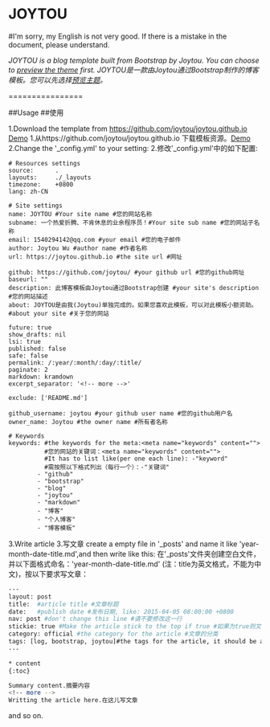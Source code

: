 # JOYTOU

#I'm sorry, my English is not very good. If there is a mistake in the document, please understand.

*JOYTOU is a blog template built from Bootstrap by Joytou. You can choose to [preview the theme](https://joytou.github.io/) first.*
*JOYTOU是一款由Joytou通过Bootstrap制作的博客模板。您可以先选择[预览主题](https://joytou.github.io/)。*

================

##Usage
##使用

1.Download the template from https://github.com/joytou/joytou.github.io [Demo](https://joytou.github.io)
1.从https://github.com/joytou/joytou.github.io 下载模板资源。[Demo](https://joytou.github.io)
2.Change the '_config.yml' to your setting:
2.修改'_config.yml'中的如下配置:
```yml:
# Resources settings
source:      .
layouts:     ./_layouts
timezone:    +0800
lang: zh-CN

# Site settings
name: JOYTOU #Your site name #您的网站名称
subname: 一个热爱折腾、不肯休息的业余程序员！#Your site sub name #您的网站子名称
email: 1540294142@qq.com #your email #您的电子邮件
author: Joytou Wu #author name #作者名称
url: https://joytou.github.io #the site url #网址

github: https://github.com/joytou/ #your github url #您的github网址
baseurl: "" 
description: 此博客模板由Joytou通过Bootstrap创建 #your site's description #您的网站描述
about: JOYTOU是由我(Joytou)单独完成的。如果您喜欢此模板，可以对此模板小额资助。 #about your site #关于您的网站

future: true
show_drafts: nil
lsi: true
published: false
safe: false
permalink: /:year/:month/:day/:title/
paginate: 2
markdown: kramdown
excerpt_separator: '<!-- more -->'

exclude: ['README.md']

github_username: joytou #your github user name #您的github用户名
owner_name: Joytou #the owner name #所有者名称

# Keywords
keywords: #the keywords for the meta:<meta name="keywords" content="">
          #您的网站的关键词：<meta name="keywords" content="">
          #It has to list like(per one each line): -"keyword"
          #需按照以下格式列出（每行一个）：-"关键词"
        - "github"
        - "bootstrap"
        - "blog"
        - "joytou"
        - "markdown"
        - "博客"
        - "个人博客"
        - "博客模板"
```
3.Write article
3.写文章
 create a empty file in '_posts' and name it like 'year-month-date-title.md',and then write like this:
  在'_posts'文件夹创建空白文件，并以下面格式命名：'year-month-date-title.md' (注：title为英文格式，不能为中文)，按以下要求写文章：
  
```bash
---
layout: post
title:  #article title #文章标题
date:   #publish date #发布日期, like: 2015-04-05 08:00:00 +0800
nav: post #don't change this line #请不要修改这一行
stickie: true #Make the article stick to the top if true #如果为true则文章置顶
category: official #the category for the article #文章的分类
tags: [log, bootstrap, joytou]#the tags for the article, it should be a array #文章的标签，必须是数组
---

* content
{:toc}

Summary content.摘要内容
<!-- more -->
Writting the article here.在这儿写文章
```
 and so on.

